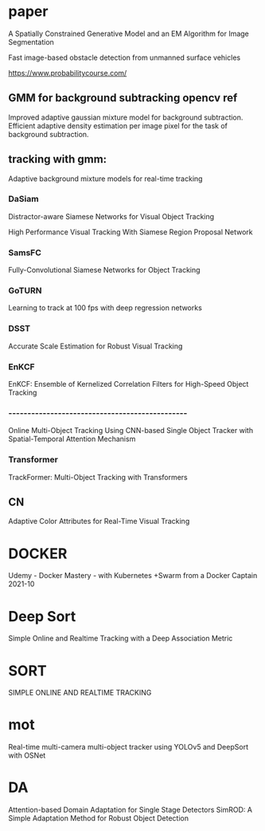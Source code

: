# paper

A Spatially Constrained Generative Model and an
EM Algorithm for Image Segmentation

Fast image-based obstacle detection from
unmanned surface vehicles

https://www.probabilitycourse.com/

## GMM for background subtracking opencv ref
Improved adaptive gaussian mixture model for background subtraction.
Efficient adaptive density estimation per image pixel for the task of background subtraction.


## tracking with gmm:
Adaptive background mixture models for real-time tracking

### DaSiam

Distractor-aware Siamese Networks for Visual Object Tracking

High Performance Visual Tracking With Siamese Region Proposal Network

### SamsFC
Fully-Convolutional Siamese Networks for Object Tracking

### GoTURN
Learning to track at 100 fps with deep regression networks

### DSST
Accurate Scale Estimation for Robust Visual Tracking

### EnKCF
EnKCF: Ensemble of Kernelized Correlation Filters for High-Speed Object  Tracking
### -----------------------------------------------
Online Multi-Object Tracking Using CNN-based Single Object Tracker with
Spatial-Temporal Attention Mechanism

### Transformer
TrackFormer: Multi-Object Tracking with Transformers
## CN
Adaptive Color Attributes for Real-Time Visual Tracking

# DOCKER
Udemy - Docker Mastery - with Kubernetes +Swarm from a Docker Captain 2021-10
 
# Deep Sort
 
 Simple Online and Realtime Tracking with a Deep Association Metric 

# SORT
SIMPLE ONLINE AND REALTIME TRACKING

# mot
Real-time multi-camera multi-object tracker using YOLOv5 and DeepSort with OSNet 
# DA
Attention-based Domain Adaptation for Single Stage Detectors
SimROD: A Simple Adaptation Method for Robust Object Detection




